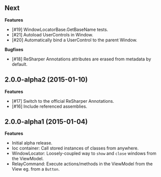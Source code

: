 ## Next

**Features**

- [#19] WindowLocatorBase.GetBaseName tests.
- [#21] Autoload UserControls in Window.
- [#20] Automatically bind a UserControl to the parent Window.

**Bugfixes**

- [#18] ReSharper Annotations attributes are erased from metadata by default.

## 2.0.0-alpha2 (2015-01-10)

**Features**

- [#17] Switch to the official ReSharper Annotations.
- [#16] Include referenced assemblies.

## 2.0.0-alpha1 (2015-01-04)

**Features**

- Initial alpha release.
- Ioc container: Call stored instances of classes from anywhere.
- WindowLocator: Loosely-coupled way to `show` and `close` windows from the ViewModel.
- RelayCommand: Execute actions/methods in the ViewModel from the View eg. from a `Button`.
